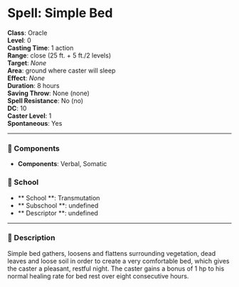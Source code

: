 
# Spell: Simple Bed
**Class**: Oracle  
**Level**: 0  
**Casting Time**: 1 action  
**Range**: close (25 ft. + 5 ft./2 levels)  
**Target**: _None_  
**Area**: ground where caster will sleep  
**Effect**: _None_  
**Duration**: 8 hours  
**Saving Throw**: None (none)  
**Spell Resistance**: No (no)  
**DC**: 10  
**Caster Level**: 1  
**Spontaneous**: Yes

---

### 🔮 Components
- **Components**: Verbal, Somatic

### 🏫 School
- ** School **: Transmutation
- ** Subschool **: undefined
- ** Descriptor **: undefined
---

### 📜 Description
Simple bed gathers, loosens and flattens surrounding vegetation, dead leaves and loose soil in order to create a very comfortable bed, which gives the caster a pleasant, restful night. The caster gains a bonus of 1 hp to his normal healing rate for bed rest over eight consecutive hours.
